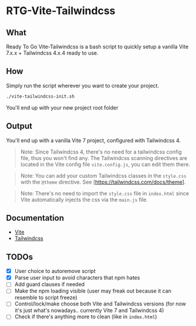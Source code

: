 # RTG-Vite-Tailwindcss

## What
Ready To Go Vite-Tailwindcss is a bash script to quickly setup a vanilla Vite 7.x.x + Tailwindcss 4.x.4 ready to use.


## How
Simply run the script wherever you want to create your project.

```bash
./vite-tailwindcss-init.sh
```

You'll end up with your new project root folder

## Output
You'll end up with a vanilla Vite 7 project, configured with Tailwindcss 4.


> Note: Since Tailwindcss 4, there's no need for a tailwindcss config file, thus you won't find any. The Tailwindcss scanning directives are located in the Vite config file `vite.config.js`, you can edit them there.

> Note: You can add your custom Tailwindcss classes in the `style.css` with the `@theme` directive. See [https://tailwindcss.com/docs/theme].

> Note: There's no need to import the `style.css` file in `index.html` since Vite automatically injects the css via the `main.js` file.

## Documentation

- [Vite](https://vitejs.dev/guide/)
- [Tailwindcss](https://tailwindcss.com/docs/installation)

## TODOs
- [x] User choice to autoremove script
- [x] Parse user input to avoid characters that npm hates
- [ ] Add guard clauses if needed
- [ ] Make the npm loading visible (user may freak out because it can resemble to script freeze)
- [ ] Control/lock/make choose both Vite and Tailwindcss versions (for now it's just what's nowadays.. currently Vite 7 and Tailwindcss 4)
- [ ] Check if there's anything more to clean (like in `index.html`)
